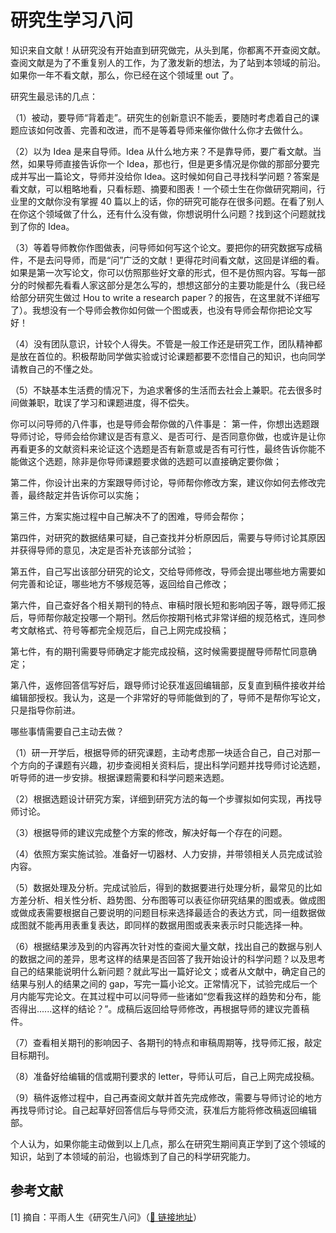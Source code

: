 # 研究生学习八问

知识来自文献！从研究没有开始直到研究做完，从头到尾，你都离不开查阅文献。查阅文献是为了不重复别人的工作，为了激发新的想法，为了站到本领域的前沿。如果你一年不看文献，那么，你已经在这个领域里 out 了。

研究生最忌讳的几点：

（1）被动，要导师“背着走”。研究生的创新意识不能丢，要随时考虑着自己的课题应该如何改善、完善和改进，而不是等着导师来催你做什么你才去做什么。

（2）以为 Idea 是来自导师。Idea 从什么地方来？不是靠导师，要广看文献。当然，如果导师直接告诉你一个 Idea，那也行，但是更多情况是你做的那部分要完成并写出一篇论文，导师并没给你 Idea。这时候如何自己寻找科学问题？答案是看文献，可以粗略地看，只看标题、摘要和图表！一个硕士生在你做研究期间，行业里的文献你没有掌握 40 篇以上的话，你的研究可能存在很多问题。在看了别人在你这个领域做了什么，还有什么没有做，你想说明什么问题？找到这个问题就找到了你的 Idea。

（3）等着导师教你作图做表，问导师如何写这个论文。要把你的研究数据写成稿件，不是去问导师，而是“问”广泛的文献！更得花时间看文献，这回是详细的看。如果是第一次写论文，你可以仿照那些好文章的形式，但不是仿照内容。写每一部分的时候都先看看人家这部分是怎么写的，想想这部分的主要功能是什么（我已经给部分研究生做过 Hou to write a research paper？的报告，在这里就不详细写了）。我想没有一个导师会教你如何做一个图或表，也没有导师会帮你把论文写好！

（4）没有团队意识，计较个人得失。不管是一般工作还是研究工作，团队精神都是放在首位的。积极帮助同学做实验或讨论课题都要不恋惜自己的知识，也向同学请教自己的不懂之处。

（5）不缺基本生活费的情况下，为追求奢侈的生活而去社会上兼职。花去很多时间做兼职，耽误了学习和课题进度，得不偿失。

你可以问导师的八件事，也是导师会帮你做的八件事是：
第一件，你想出选题跟导师讨论，导师会给你建议是否有意义、是否可行、是否同意你做，也或许是让你再看更多的文献资料来论证这个选题是否有新意或是否有可行性，最终告诉你能不能做这个选题，除非是你导师课题要求做的选题可以直接确定要你做；

第二件，你设计出来的方案跟导师讨论，导师帮你修改方案，建议你如何去修改完善，最终敲定并告诉你可以实施；

第三件，方案实施过程中自己解决不了的困难，导师会帮你；

第四件，对研究的数据结果可疑，自己查找并分析原因后，需要与导师讨论其原因并获得导师的意见，决定是否补充该部分试验；

第五件，自己写出该部分研究的论文，交给导师修改，导师会提出哪些地方需要如何完善和论证，哪些地方不够规范等，返回给自己修改；

第六件，自己查好各个相关期刊的特点、审稿时限长短和影响因子等，跟导师汇报后，导师帮你敲定投哪一个期刊。然后你按期刊格式非常详细的规范格式，连同参考文献格式、符号等都完全规范后，自己上网完成投稿；

第七件，有的期刊需要导师确定才能完成投稿，这时候需要提醒导师帮忙同意确定；

第八件，返修回答信写好后，跟导师讨论获准返回编辑部，反复直到稿件接收并给编辑部授权。我认为，这是一个非常好的导师能做到的了，导师不是帮你写论文，只是指导你前进。

哪些事情需要自己主动去做？

（1）研一开学后，根据导师的研究课题，主动考虑那一块适合自己，自己对那一个方向的子课题有兴趣，初步查阅相关资料后，提出科学问题并找导师讨论选题，听导师的进一步安排。根据课题需要和科学问题来选题。

（2）根据选题设计研究方案，详细到研究方法的每一个步骤拟如何实现，再找导师讨论。

（3）根据导师的建议完成整个方案的修改，解决好每一个存在的问题。

（4）依照方案实施试验。准备好一切器材、人力安排，并带领相关人员完成试验内容。

（5）数据处理及分析。完成试验后，得到的数据要进行处理分析，最常见的比如方差分析、相关性分析、趋势图、分布图等可以表征你研究结果的图或表。做成图或做成表需要根据自己要说明的问题目标来选择最适合的表达方式，同一组数据做成图就不能再用表重复表达，即同样的数据用图或表来表示时只能选择一种。

（6）根据结果涉及到的内容再次针对性的查阅大量文献，找出自己的数据与别人的数据之间的差异，思考这样的结果是否回答了我开始设计的科学问题？以及思考自己的结果能说明什么新问题？就此写出一篇好论文；或者从文献中，确定自己的结果与别人的结果之间的 gap，写完一篇小论文。正常情况下，试验完成后一个月内能写完论文。在其过程中可以问导师一些诸如“您看我这样的趋势和分布，能否得出......这样的结论？”。成稿后返回给导师修改，再根据导师的建议完善稿件。

（7）查看相关期刊的影响因子、各期刊的特点和审稿周期等，找导师汇报，敲定目标期刊。

（8）准备好给编辑的信或期刊要求的 letter，导师认可后，自己上网完成投稿。

（9）稿件返修过程中，自己再查阅文献并首先完成修改，需要与导师讨论的地方再找导师讨论。自己起草好回答信后与导师交流，获准后方能将修改稿返回编辑部。

个人认为，如果你能主动做到以上几点，那么在研究生期间真正学到了这个领域的知识，站到了本领域的前沿，也锻炼到了自己的科学研究能力。

## 参考文献

[1] 摘自：平雨人生《研究生八问》（[:seedling: 链接地址](https://www.cnblogs.com/tomlx-blogs/p/4873395.html)）